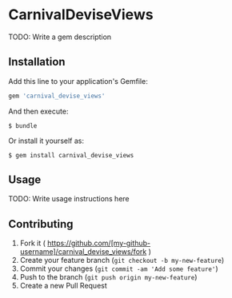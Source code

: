 # CarnivalDeviseViews

TODO: Write a gem description

## Installation

Add this line to your application's Gemfile:

```ruby
gem 'carnival_devise_views'
```

And then execute:

    $ bundle

Or install it yourself as:

    $ gem install carnival_devise_views

## Usage

TODO: Write usage instructions here

## Contributing

1. Fork it ( https://github.com/[my-github-username]/carnival_devise_views/fork )
2. Create your feature branch (`git checkout -b my-new-feature`)
3. Commit your changes (`git commit -am 'Add some feature'`)
4. Push to the branch (`git push origin my-new-feature`)
5. Create a new Pull Request
